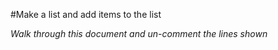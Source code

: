 

#Make a list and add items to the list

*Walk through this document and un-comment the lines shown*
